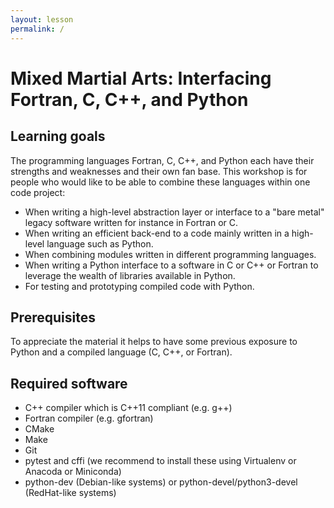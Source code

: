 ```yaml
---
layout: lesson
permalink: /
---
```


# Mixed Martial Arts: Interfacing Fortran, C, C++, and Python


## Learning goals

The programming languages Fortran, C, C++, and Python each have their strengths
and weaknesses and their own fan base. This workshop is for people who would
like to be able to combine these languages within one code project:

- When writing a high-level abstraction layer or interface to a "bare metal"
  legacy software written for instance in Fortran or C.
- When writing an efficient back-end to a code mainly written in a high-level
  language such as Python.
- When combining modules written in different programming languages.
- When writing a Python interface to a software in C or C++ or Fortran to
  leverage the wealth of libraries available in Python.
- For testing and prototyping compiled code with Python.


## Prerequisites

To appreciate the material it helps to have some previous exposure to Python
and a compiled language (C, C++, or Fortran).


## Required software

- C++ compiler which is C++11 compliant (e.g. g++)
- Fortran compiler (e.g. gfortran)
- CMake
- Make
- Git
- pytest and cffi (we recommend to install these using Virtualenv or Anacoda or Miniconda)
- python-dev (Debian-like systems) or python-devel/python3-devel (RedHat-like systems)
